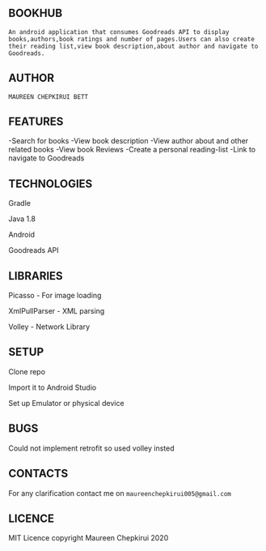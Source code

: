 ## BOOKHUB
```
An android application that consumes Goodreads API to display books,authors,book ratings and number of pages.Users can also create their reading list,view book description,about author and navigate to Goodreads.
```
## AUTHOR
```
MAUREEN CHEPKIRUI BETT
```
## FEATURES

-Search for books
-View book description
-View author about and other related books
-View book Reviews
-Create a personal reading-list
-Link to navigate to Goodreads


## TECHNOLOGIES

Gradle

Java 1.8

Android

Goodreads API

## LIBRARIES

Picasso - For image loading

XmlPullParser - XML parsing

Volley - Network Library

## SETUP

Clone repo

Import it to Android Studio

Set up  Emulator or physical device

## BUGS

Could not implement retrofit so used volley insted

## CONTACTS

For any clarification contact me on `maureenchepkirui005@gmail.com`

## LICENCE

MIT Licence copyright Maureen Chepkirui 2020


